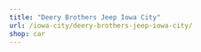 ```yaml
---
title: "Deery Brothers Jeep Iowa City"
url: /iowa-city/deery-brothers-jeep-iowa-city/
shop: car
---
```


